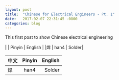 ```yaml
---
layout: post
title:  "Chinese for Electrical Engineers - Pt. 1"
date:   2017-02-07 22:31:45 -0800
categories: blog
---
```


This first post to show Chinese electrical engineering


|  | Pinyin | English |
|焊 | han4 | Solder|

| 中文          | Pinyin           | English  |
| ------------- |:-------------:| -----:|
| 焊 | han4 | Solder |
